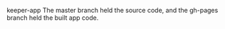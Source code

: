 keeper-app
The master branch held the source code, and the gh-pages branch held the built app code.
